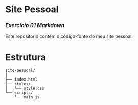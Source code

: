 # Site Pessoal
### *Exercício 01 Markdown*
Este repositório contém o código-fonte do meu site pessoal.

# Estrutura

```plaintext
site-pessoal/
│
├── index.html
├── styles/
│   └── style.css
└── scripts/
    └── main.js

